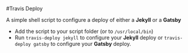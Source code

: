 #Travis Deploy

A simple shell script to configure a deploy of either a **Jekyll** or a **Gatsby** 

- Add the script to your script folder (or to `/usr/local/bin`)
- Run `travis-deploy jekyll` to configure your **Jekyll** deploy or `travis-deploy gatsby` to configure your **Gatsby** deploy. 

